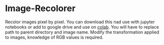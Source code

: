 # Image-Recolorer
Recolor images pixel by pixel.
You can download this nad use with jupyter notebooks or add to google drive and use on <a href="https://colab.research.google.com">colab</a>.
You will have to replace path to parent directory and image name.
Modify the transformation applied to images, knowledge of RGB values is required.
